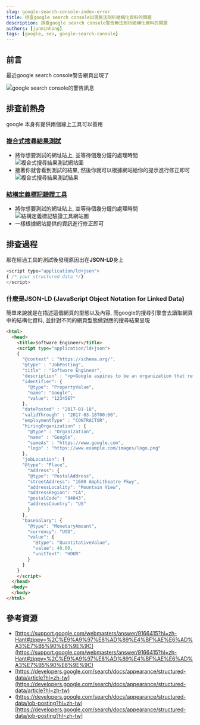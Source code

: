 ```yaml
---
slug: google-search-console-index-error
title: 排查google search console出現無法剖析結構化資料的問題
description: 排查google search console警告無法剖析結構化資料的問題
authors: [junminhong]
tags: [google, seo, google-search-console]
---
```


## 前言
最近google search console警告網頁出現了

![google search console的警告訊息](/blog_image/google-search-console-struct-failed/google-search-console.png)

## 排查前熱身
google 本身有提供兩個線上工具可以善用

### [複合式搜尋結果測試](https://search.google.com/test/rich-results)
- 將你想要測試的網址貼上, 並等待個幾分鐘的處理時間
![複合式搜尋結果測試網站圖](/blog_image/google-search-console-struct-failed/rich-results-test-website.png)
- 接著你就會看到測試的結果, 然後你就可以根據網站給你的提示進行修正即可
![複合式搜尋結果測試結果](/blog_image/google-search-console-struct-failed/rich-results-test-website-result.png)

### [結構定義標記驗證工具](https://validator.schema.org/)
- 將你想要測試的網址貼上, 並等待個幾分鐘的處理時間
![結構定義標記驗證工具網站圖](/blog_image/google-search-console-struct-failed/schema-test-website.png)
- 一樣根據網站提供的資訊進行修正即可

## 排查過程
那在經過工具的測試後發現原因出在**JSON-LD**身上
```js
<script type="application/ld+json">
{ /* your structured data */}
</script>
```
### 什麼是JSON-LD (JavaScript Object Notation for Linked Data)
簡單來說就是在描述這個網頁的型態以及內容, 而google的搜尋引擎會去讀取網頁中的結構化資料, 並針對不同的網頁型態做對應的搜尋結果呈現

```html
<html>
  <head>
    <title>Software Engineer</title>
    <script type="application/ld+json">
    {
      "@context" : "https://schema.org/",
      "@type" : "JobPosting",
      "title" : "Software Engineer",
      "description" : "<p>Google aspires to be an organization that reflects the globally diverse audience that our products and technology serve. We believe that in addition to hiring the best talent, a diversity of perspectives, ideas and cultures leads to the creation of better products and services.</p>",
      "identifier": {
        "@type": "PropertyValue",
        "name": "Google",
        "value": "1234567"
      },
      "datePosted" : "2017-01-18",
      "validThrough" : "2017-03-18T00:00",
      "employmentType" : "CONTRACTOR",
      "hiringOrganization" : {
        "@type" : "Organization",
        "name" : "Google",
        "sameAs" : "https://www.google.com",
        "logo" : "https://www.example.com/images/logo.png"
      },
      "jobLocation": {
      "@type": "Place",
        "address": {
        "@type": "PostalAddress",
        "streetAddress": "1600 Amphitheatre Pkwy",
        "addressLocality": "Mountain View",
        "addressRegion": "CA",
        "postalCode": "94043",
        "addressCountry": "US"
        }
      },
      "baseSalary": {
        "@type": "MonetaryAmount",
        "currency": "USD",
        "value": {
          "@type": "QuantitativeValue",
          "value": 40.00,
          "unitText": "HOUR"
        }
      }
    }
    </script>
  </head>
  <body>
  </body>
</html>
```

## 參考資源
- [https://support.google.com/webmasters/answer/9166415?hl=zh-Hant#zippy=%2C%E9%A9%97%E8%AD%89%E4%BF%AE%E6%AD%A3%E7%B5%90%E6%9E%9C](https://support.google.com/webmasters/answer/9166415?hl=zh-Hant#zippy=%2C%E9%A9%97%E8%AD%89%E4%BF%AE%E6%AD%A3%E7%B5%90%E6%9E%9C)
- [https://developers.google.com/search/docs/appearance/structured-data/article?hl=zh-tw](https://developers.google.com/search/docs/appearance/structured-data/article?hl=zh-tw)
- (https://developers.google.com/search/docs/appearance/structured-data/job-posting?hl=zh-tw)[https://developers.google.com/search/docs/appearance/structured-data/job-posting?hl=zh-tw]